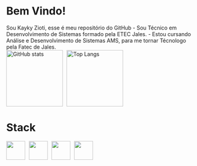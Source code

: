 <h1 style="font-weight: bold;">Bem Vindo!</h1>
Sou Kayky Zioti, esse é meu repositório do GitHub
- Sou Técnico em Desenvolvimento de Sistemas formado pela ETEC Jales.
- Estou cursando Análise e Desenvolvimento de Sistemas AMS, para me tornar Técnologo pela Fatec de Jales.

<div style="display: flex; gap:10px">
      <img style="height: 150px;" src="https://github-readme-stats.vercel.app/api?username=kaykyOne&show_icons=true&theme=radical" alt="GitHub stats">  
      <img style="height: 150px;" src="https://github-readme-stats.vercel.app/api/top-langs/?username=kaykyOne&layout=compact&theme=radical" alt="Top Langs"></td>
</div>

<h1 style="font-weight: semi-bold;">Stack</h1>
<div style="display: flex; gap: 10px">
      <img style="height: 50px;" src="https://static-00.iconduck.com/assets.00/node-js-icon-1817x2048-g8tzf91e.png"/>
      <img style="height: 50px; width: 50px;" src="https://img.icons8.com/color/512/javascript.png"/>
      <img style="height: 50px; width: 50px;" src="https://static-00.iconduck.com/assets.00/tailwind-css-icon-2048x1229-u8dzt4uh.png"/>
      <img style="height: 50px; width: 50px;" src="https://static-00.iconduck.com/assets.00/c-sharp-c-icon-1822x2048-wuf3ijab.png"/>
</div>

